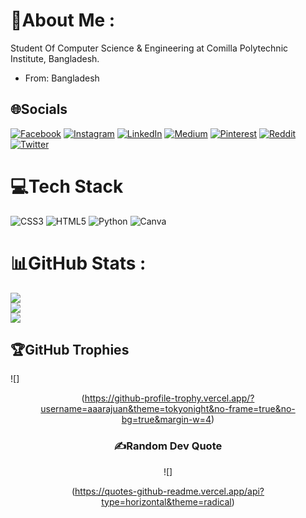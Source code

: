 # 💫About Me :
Student Of Computer Science & Engineering at Comilla Polytechnic Institute, Bangladesh.
- From: Bangladesh

## 🌐Socials
[![Facebook](https://img.shields.io/badge/Facebook-%231877F2.svg?logo=Facebook&logoColor=white)](https://facebook.com/aaarajuan) [![Instagram](https://img.shields.io/badge/Instagram-%23E4405F.svg?logo=Instagram&logoColor=white)](https://instagram.com/aaarajuan) [![LinkedIn](https://img.shields.io/badge/LinkedIn-%230077B5.svg?logo=linkedin&logoColor=white)](https://linkedin.com/in/aaarajuan) [![Medium](https://img.shields.io/badge/Medium-12100E?logo=medium&logoColor=white)](https://medium.com/@aaarajuan) [![Pinterest](https://img.shields.io/badge/Pinterest-%23E60023.svg?logo=Pinterest&logoColor=white)](https://pinterest.com/aaarajuan) [![Reddit](https://img.shields.io/badge/Reddit-%23FF4500.svg?logo=Reddit&logoColor=white)](https://reddit.com/user/aaarajuan) [![Twitter](https://img.shields.io/badge/Twitter-%231DA1F2.svg?logo=Twitter&logoColor=white)](https://twitter.com/aaarajaun) 

# 💻Tech Stack
![CSS3](https://img.shields.io/badge/css3-%231572B6.svg?style=plastic&logo=css3&logoColor=white) ![HTML5](https://img.shields.io/badge/html5-%23E34F26.svg?style=plastic&logo=html5&logoColor=white) ![Python](https://img.shields.io/badge/python-3670A0?style=plastic&logo=python&logoColor=ffdd54) ![Canva](https://img.shields.io/badge/Canva-%2300C4CC.svg?style=plastic&logo=Canva&logoColor=white)
# 📊GitHub Stats :
![](https://github-readme-stats.vercel.app/api?username=aaarajuan&theme=blueberry&hide_border=false&include_all_commits=false&count_private=false)<br/>
![](https://github-readme-streak-stats.herokuapp.com/?user=aaarajuan&theme=blueberry&hide_border=false)<br/>
![](https://github-readme-stats.vercel.app/api/top-langs/?username=aaarajuan&theme=blueberry&hide_border=false&include_all_commits=false&count_private=false&layout=compact)

## 🏆GitHub Trophies
![]<center>(https://github-profile-trophy.vercel.app/?username=aaarajuan&theme=tokyonight&no-frame=true&no-bg=true&margin-w=4)<center>

### ✍️Random Dev Quote
![]<center>(https://quotes-github-readme.vercel.app/api?type=horizontal&theme=radical)
</center>
